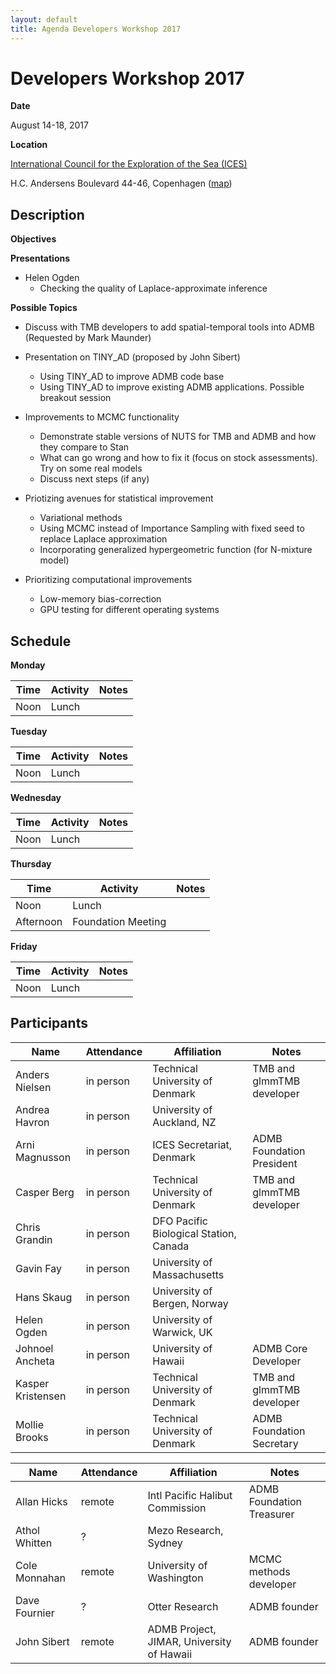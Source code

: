 ```yaml
---
layout: default
title: Agenda Developers Workshop 2017
---
```


# Developers Workshop 2017

__Date__

August 14-18, 2017

__Location__

[International Council for the Exploration of the Sea (ICES)](http://ices.dk)

H.C. Andersens Boulevard 44-46, Copenhagen
([map](https://www.google.dk/maps/place/ICES/@55.671484,12.5734843,17z/data=!3m1!4b1!4m5!3m4!1s0x46525314a3d57cd7:0x115cb810f9d78370!8m2!3d55.671484!4d12.575673?hl=en))

## Description

__Objectives__

__Presentations__

* Helen Ogden
  * Checking the quality of Laplace-approximate inference

__Possible Topics__

* Discuss with TMB developers to add spatial-temporal tools into ADMB (Requested by Mark Maunder)

* Presentation on TINY_AD (proposed by John Sibert)
  * Using TINY_AD to improve ADMB code base
  * Using TINY_AD to improve existing ADMB applications. Possible breakout session

* Improvements to MCMC functionality
  * Demonstrate stable versions of NUTS for TMB and ADMB and how they compare to Stan
  * What can go wrong and how to fix it (focus on stock assessments). Try on some real models
  * Discuss next steps (if any)

* Priotizing avenues for statistical improvement
  * Variational methods
  * Using MCMC instead of Importance Sampling with fixed seed to replace Laplace approximation
  * Incorporating generalized hypergeometric function (for N-mixture model)

* Prioritizing computational improvements
  * Low-memory bias-correction
  * GPU testing for different operating systems

## Schedule

__Monday__

__Time__ | __Activity__ | __Notes__
--- | --- | ---
Noon | Lunch |

__Tuesday__

__Time__ | __Activity__ | __Notes__
--- | --- | ---
Noon | Lunch |

__Wednesday__

__Time__ | __Activity__ | __Notes__
--- | --- | ---
Noon | Lunch |

__Thursday__

__Time__ | __Activity__ | __Notes__
--- | --- | ---
Noon | Lunch |
Afternoon | Foundation Meeting |

__Friday__

__Time__ | __Activity__ | __Notes__
--- | --- | ---
Noon | Lunch |


## Participants

__Name__ | __Attendance__ | __Affiliation__ | __Notes__
--- | --- | --- | ---
Anders Nielsen | in person | Technical University of Denmark | TMB and glmmTMB developer
Andrea Havron | in person | University of Auckland, NZ
Arni Magnusson | in person | ICES Secretariat, Denmark | ADMB Foundation President
Casper Berg | in person | Technical University of Denmark | TMB and glmmTMB developer
Chris Grandin | in person | DFO Pacific Biological Station, Canada
Gavin Fay | in person | University of Massachusetts
Hans Skaug | in person | University of Bergen, Norway
Helen Ogden | in person | University of Warwick, UK
Johnoel Ancheta | in person | University of Hawaii | ADMB Core Developer
Kasper Kristensen | in person | Technical University of Denmark | TMB and glmmTMB developer
Mollie Brooks | in person | Technical University of Denmark | ADMB Foundation Secretary

__Name__ | __Attendance__ | __Affiliation__ | __Notes__
--- | --- | --- | ---
Allan Hicks | remote | Intl Pacific Halibut Commission | ADMB Foundation Treasurer
Athol Whitten | ? | Mezo Research, Sydney
Cole Monnahan | remote | University of Washington | MCMC methods developer
Dave Fournier | ? | Otter Research | ADMB founder
John Sibert | remote | ADMB Project, JIMAR, University of Hawaii | ADMB founder
